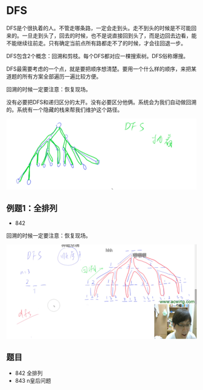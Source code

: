 # DFS

DFS是个很执着的人。不管走哪条路，一定会走到头。走不到头的时候是不可能回来的。一旦走到头了，回去的时候，也不是说直接回到头了，而是边回去边看，能不能继续往前走。只有确定当前点所有路都走不了的时候，才会往回退一步。

DFS包含2个概念：回溯和剪枝。每个DFS都对应一棵搜索树。DFS俗称爆搜。

DFS最需要考虑的一个点，就是要把顺序想清楚。要用一个什么样的顺序，来把某道题的所有方案全部遍历一遍比较方便。

回溯的时候一定要注意：恢复现场。

没有必要把DFS和递归区分的太开。没有必要区分他俩。系统会为我们自动做回溯的。系统有一个隐藏的栈来帮我们维护这个路径。

![](imgs/1.png)

## 例题1：全排列

- 842

回溯的时候一定要注意：恢复现场。

![](imgs/2.png)

## 题目

- 842 全排列
- 843 n皇后问题
